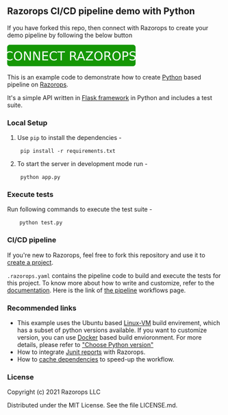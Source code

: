 ## Razorops CI/CD pipeline demo with Python 

If you have forked this repo, then connect with Razorops to create your demo pipeline by following the below button

[![Connect](https://github.com/razorops-public/images/blob/main/connect_with_github.svg)](https://dashboard.razorops.com/get-github-installation-link-for-org)

This is an example code to demonstrate how to create [Python](https://www.python.org/doc/) based pipeline on [Razorops](https://docs.razorops.com/).

It's a simple API written in [Flask framework](https://flask.palletsprojects.com/en/1.1.x/) in Python and includes a test suite. 

### Local Setup

1. Use `pip` to install the dependencies -

        pip install -r requirements.txt


2. To start the server in development mode run - 

        python app.py

### Execute tests

Run following commands to execute the test suite - 

        python test.py

### CI/CD pipeline

If you're new to Razorops, feel free to fork this repository and use it to [create a project](https://docs.razorops.com/getting_started/).

`.razorops.yaml` contains the pipeline code to build and execute the tests for this project. To know more about how to write and customize, refer to the [documentation](https://docs.razorops.com). Here is the link of [the pipeline](https://dashboard.razorops.com/apps/bold-grass-9882/workflows) workflows page.

### Recommended links

* This example uses the Ubuntu based [Linux-VM](https://docs.razorops.com/buildenv/overview) build envirement, which has a subset of python versions available. If you want to customize version, you can use [Docker](https://docs.razorops.com/buildenv/overview) based build envioronment. For more details, please refer to ["Choose Python version"](https://docs.razorops.com/guides/python/#specify-python-version)
* How to integrate [Junit reports](https://docs.razorops.com/pipeline/reports/) with Razorops.
* How to [cache dependencies](https://docs.razorops.com/pipeline/caching/) to speed-up the workflow.

### License

Copyright (c) 2021 Razorops LLC

Distributed under the MIT License. See the file LICENSE.md.
